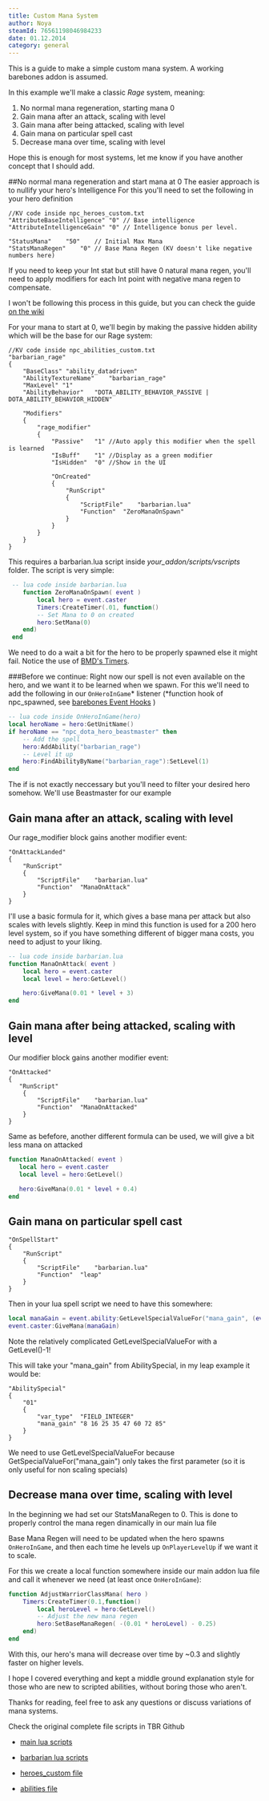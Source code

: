 ```yaml
---
title: Custom Mana System
author: Noya
steamId: 76561198046984233
date: 01.12.2014
category: general
---
```


This is a guide to make a simple custom mana system. A working barebones addon is assumed. 

In this example we'll make a classic *Rage* system, meaning:
1. No normal mana regeneration, starting mana 0
2. Gain mana after an attack, scaling with level 
3. Gain mana after being attacked, scaling with level
4. Gain mana on particular spell cast
5. Decrease mana over time, scaling with level

Hope this is enough for most systems, let me know if you have another concept that I should add.


##No normal mana regeneration and start mana at 0
 The easier approach is to nullify your hero's Intelligence
 For this you'll need to set the following in your hero definition


~~~
//KV code inside npc_heroes_custom.txt
"AttributeBaseIntelligence" "0" // Base intelligence
"AttributeIntelligenceGain" "0" // Intelligence bonus per level.
   
"StatusMana"	"50"    // Initial Max Mana
"StatsManaRegen"	"0"	// Base Mana Regen (KV doesn't like negative numbers here) 
~~~

If you need to keep your Int stat but still have 0 natural mana regen, you'll need to apply modifiers for each Int point with negative mana regen to compensate. 

I won't be following this process in this guide, but you can check the guide [on the wiki](https://developer.valvesoftware.com/wiki/Dota_2_Workshop_Tools/Scripting/Using_Bitfields_To_Adjust_Stat_Value_Bonuses)

For your mana to start at 0, we'll begin by making the passive hidden ability which will be the base for our Rage system:


~~~
//KV code inside npc_abilities_custom.txt
"barbarian_rage" 
{
    "BaseClass" "ability_datadriven"
    "AbilityTextureName"	"barbarian_rage"
    "MaxLevel" "1"
    "AbilityBehavior"	"DOTA_ABILITY_BEHAVIOR_PASSIVE | DOTA_ABILITY_BEHAVIOR_HIDDEN"

    "Modifiers"
    { 
        "rage_modifier"
        {
            "Passive"	"1"	//Auto apply this modifier when the spell is learned
            "IsBuff"	"1"	//Display as a green modifier
            "IsHidden"	"0"	//Show in the UI

            "OnCreated"
            {
                "RunScript"
                {
                    "ScriptFile"	"barbarian.lua"
                    "Function"	"ZeroManaOnSpawn"
                }
            }
        }
    }
}
~~~


This requires a barbarian.lua script inside *your_addon/scripts/vscripts* folder.
The script is very simple:

~~~lua
 -- lua code inside barbarian.lua
    function ZeroManaOnSpawn( event ) 
        local hero = event.caster
        Timers:CreateTimer(.01, function()
        -- Set Mana to 0 on created
        hero:SetMana(0)
    end)
 end
~~~

We need to do a wait a bit for the hero to be properly spawned else it might fail. Notice the use of [BMD's Timers](https://github.com/bmddota/barebones/blob/source2/game/dota_addons/barebones/scripts/vscripts/timers.lua).

###Before we continue:
Right now our spell is not even available on the hero, and we want it to be learned when we spawn.
 For this we'll need to add the following in our `OnHeroInGame`* listener (*function hook of npc_spawned, see [barebones Event Hooks](https://github.com/bmddota/barebones/blob/source2/game/dota_addons/barebones/scripts/vscripts/barebones.lua#L443) )


~~~lua
-- lua code inside OnHeroInGame(hero)
local heroName = hero:GetUnitName()
if heroName == "npc_dota_hero_beastmaster" then
    -- Add the spell
    hero:AddAbility("barbarian_rage")
    -- Level it up
    hero:FindAbilityByName("barbarian_rage"):SetLevel(1)
end
~~~

The if is not exactly neccessary but you'll need to filter your desired hero somehow. We'll use Beastmaster for our example


## Gain mana after an attack, scaling with level 

Our rage_modifier block gains another modifier event:

~~~
"OnAttackLanded"
{
    "RunScript"
    {
        "ScriptFile"	"barbarian.lua"
        "Function"	"ManaOnAttack"
    }
} 
~~~

I'll use a basic formula for it, which gives a base mana per attack but also scales with levels slightly.
Keep in mind this function is used for a 200 hero level system, so if you have something different of bigger mana costs, you need to adjust to your liking.

~~~lua
-- lua code inside barbarian.lua
function ManaOnAttack( event )
    local hero = event.caster
    local level = hero:GetLevel()

    hero:GiveMana(0.01 * level + 3)
end
~~~


## Gain mana after being attacked, scaling with level

Our modifier block gains another modifier event:
~~~
"OnAttacked"
{
   "RunScript"
    {
        "ScriptFile"	"barbarian.lua"
        "Function"	"ManaOnAttacked"
    }
}
~~~

Same as befefore, another different formula can be used, we will give a bit less mana on attacked

~~~lua
function ManaOnAttacked( event )
   local hero = event.caster
   local level = hero:GetLevel()

   hero:GiveMana(0.01 * level + 0.4)
end
~~~


## Gain mana on particular spell cast

~~~
"OnSpellStart" 
{
    "RunScript"
    { 
        "ScriptFile"	"barbarian.lua"
        "Function"	"leap"
    }
}
~~~

Then in your lua spell script we need to have this somewhere:

~~~lua
local manaGain = event.ability:GetLevelSpecialValueFor("mana_gain", (event.ability:GetLevel()-1))
event.caster:GiveMana(manaGain)
~~~

Note the relatively complicated GetLevelSpecialValueFor with a GetLevel()-1! 

This will take your "mana_gain" from AbilitySpecial, in my leap example it would be:

~~~
"AbilitySpecial"
{
    "01"
    {
        "var_type"	"FIELD_INTEGER"
        "mana_gain"	"8 16 25 35 47 60 72 85"
    }
}
~~~

We need to use GetLevelSpecialValueFor because GetSpecialValueFor("mana_gain") only takes the first parameter (so it is only useful for non scaling specials)


## Decrease mana over time, scaling with level

In the beginning we had set our StatsManaRegen to 0. This is done to properly control the mana regen dinamically in our main lua file

Base Mana Regen will need to be updated when the hero spawns `OnHeroInGame`, and then each time he levels up `OnPlayerLevelUp` if we want it to scale.

For this we create a local function somewhere inside our main addon lua file and call it whenever we need (at least once `OnHeroInGame`):

~~~lua
function AdjustWarriorClassMana( hero ) 
    Timers:CreateTimer(0.1,function() 
        local heroLevel = hero:GetLevel()
        -- Adjust the new mana regen
        hero:SetBaseManaRegen( -(0.01 * heroLevel) - 0.25)
    end)
end

~~~

With this, our hero's mana will decrease over time by ~0.3 and slightly faster on higher levels.


I hope I covered everything and kept a middle ground explanation style for those who are new to scripted abilities, without boring those who aren't.

Thanks for reading, feel free to ask any questions or discuss variations of mana systems.

Check the original complete file scripts in TBR Github

* [main lua scripts](https://github.com/Aleteh/TBR3/blob/master/scripts/vscripts/tbr.lua)

* [barbarian lua scripts](https://github.com/Aleteh/TBR3/blob/master/scripts/vscripts/abilities/barbarian.lua)

* [heroes_custom file](https://github.com/Aleteh/TBR3/blob/master/scripts/npc/npc_heroes_custom.txt)

* [abilities file](https://github.com/Aleteh/TBR3/blob/master/scripts/npc/npc_abilities_custom.txt)

